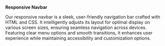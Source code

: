 
**Responsive Navbar**


Our responsive navbar is a sleek, user-friendly navigation bar crafted with HTML and CSS. It intelligently adjusts its layout for optimal display on various screen sizes, ensuring seamless navigation across devices. Featuring clear menu options and smooth transitions, it enhances user experience while maintaining accessibility and customization options.









